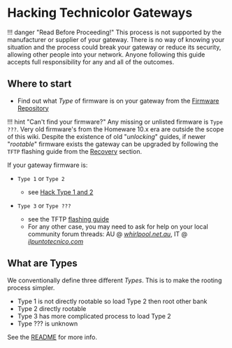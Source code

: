 # Hacking Technicolor Gateways

!!! danger "Read Before Proceeding!"
    This process is not supported by the manufacturer or supplier of your gateway.
    There is no way of knowing your situation and the process could break your gateway or reduce its security, allowing other people into your network.
    Anyone following this guide accepts full responsibility for any and all of the outcomes.

## Where to start

- Find out what *Type* of firmware is on your gateway from the [Firmware Repository](Firmware%20Repository/)

!!! hint "Can't find your firmware?"
    Any missing or unlisted firmware is `Type ???`. Very old firmware's from the Homeware 10.x era are outside the scope of this wiki. Despite the existence of old "*unlocking*" guides, if newer "*rootable*" firmware exists the gateway can be upgraded by following the `TFTP` flashing guide from the [Recovery](Recovery/#boot-p-recovery-mode-tftp-flashing) section.

If your gateway firmware is:

- `Type 1` or `Type 2`
  - see [Hack Type 1 and 2](Hack%20Type%201&2/)

- `Type 3` or `Type ???`
  - see the TFTP [flashing guide](Recovery/#boot-p-recovery-mode-tftp-flashing)
  - For any other case, you may need to ask for help on your local community forum threads: AU @ [*whirlpool.net.au*](https://forums.whirlpool.net.au/thread/9vxxl849), IT @ [*ilpuntotecnico.com*](https://www.ilpuntotecnico.com/forum/index.php/board,9.0.html)

## What are Types

We conventionally define three different *Types*. This is to make the rooting process simpler.

- Type 1 is not directly rootable so load Type 2  then root other bank
- Type 2 directly rootable
- Type 3 has more complicated process to load Type 2
- Type ??? is unknown

See the [README](https://github.com/kevdagoat/hack-technicolor/blob/master/README.md) for more info.
